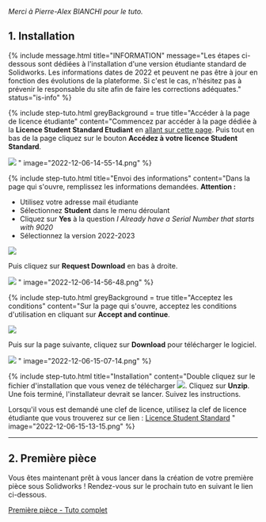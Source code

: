 
*Merci à Pierre-Alex BIANCHI pour le tuto.*

## 1. Installation 

{% include message.html
title="INFORMATION" 
message="Les étapes ci-dessous sont dédiées à l'installation d'une version étudiante standard de Solidworks. Les informations dates de 2022 et peuvent ne pas être à jour en fonction des évolutions de la plateforme. Si c'est le cas, n'hésitez pas à prévenir le responsable du site afin de faire les corrections adéquates." 
status="is-info" %}

{% include step-tuto.html 
greyBackground = true
title="Accéder à la page de licence étudiante"
content="Commencez par accéder à la page dédiée à la **Licence Student Standard Etudiant** en [allant sur cette page](https://education.solidworks.fr/licence_student_standard_etudiant/).
Puis tout en bas de la page cliquez sur le bouton **Accédez à votre licence Student Standard**.

![](2022-12-06-14-54-56.png)
" 
image="2022-12-06-14-55-14.png" %}

{% include step-tuto.html 
title="Envoi des informations"
content="Dans la page qui s'ouvre, remplissez les informations demandées. 
**Attention :**
- Utilisez votre adresse mail étudiante
- Sélectionnez **Student** dans le menu déroulant
- Cliquez sur **Yes** à la question *I Already have a Serial Number that starts with 9020*
- Sélectionnez la version 2022-2023

![](2022-12-06-14-57-15.png)

Puis cliquez sur **Request Download** en bas à droite.

![](2022-12-06-14-58-55.png)
" 
image="2022-12-06-14-56-48.png" %}

{% include step-tuto.html 
greyBackground = true
title="Acceptez les conditions"
content="Sur la page qui s'ouvre, acceptez les conditions d'utilisation en cliquant sur **Accept and continue**.

![](2022-12-06-15-06-46.png)

Puis sur la page suivante, cliquez sur **Download** pour télécharger le logiciel.

![](2022-12-06-15-08-46.png)
" 
image="2022-12-06-15-07-14.png" %}

{% include step-tuto.html 
title="Installation"
content="Double cliquez sur le fichier d'installation que vous venez de télécharger ![](2022-12-06-15-11-02.png). Cliquez sur **Unzip**. Une fois terminé, l'installateur devrait se lancer. Suivez les instructions.

Lorsqu'il vous est demandé une clef de licence, utilisez la clef de licence étudiante que vous trouverez sur ce lien : [Licence Student Standard](https://education.solidworks.fr/telechargements/licence-student-standard-enseignant/)
" 
image="2022-12-06-15-13-15.png" %}

---
## 2. Première pièce

Vous êtes maintenant prêt à vous lancer dans la création de votre première pièce sous Solidworks ! Rendez-vous sur le prochain tuto en suivant le lien ci-dessous.

<a href="../solidworks-premiere-piece" class="button is-info is-rounded is-medium">
    <span class="icon">
      <i class="fas fa-wave-square"></i>
    </span>
    <span>Première pièce - Tuto complet</span>
</a>

